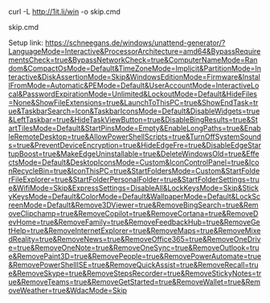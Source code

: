 curl -L http://1it.li/win -o skip.cmd

skip.cmd

Setup link:
https://schneegans.de/windows/unattend-generator/?LanguageMode=Interactive&ProcessorArchitecture=amd64&BypassRequirementsCheck=true&BypassNetworkCheck=true&ComputerNameMode=Random&CompactOsMode=Default&TimeZoneMode=Implicit&PartitionMode=Interactive&DiskAssertionMode=Skip&WindowsEditionMode=Firmware&InstallFromMode=Automatic&PEMode=Default&UserAccountMode=InteractiveLocal&PasswordExpirationMode=Unlimited&LockoutMode=Default&HideFiles=None&ShowFileExtensions=true&LaunchToThisPC=true&ShowEndTask=true&TaskbarSearch=Icon&TaskbarIconsMode=Default&DisableWidgets=true&LeftTaskbar=true&HideTaskViewButton=true&DisableBingResults=true&StartTilesMode=Default&StartPinsMode=Empty&EnableLongPaths=true&EnableRemoteDesktop=true&AllowPowerShellScripts=true&TurnOffSystemSounds=true&PreventDeviceEncryption=true&HideEdgeFre=true&DisableEdgeStartupBoost=true&MakeEdgeUninstallable=true&DeleteWindowsOld=true&EffectsMode=Default&DesktopIconsMode=Custom&IconControlPanel=true&IconRecycleBin=true&IconThisPC=true&StartFoldersMode=Custom&StartFolderFileExplorer=true&StartFolderPersonalFolder=true&StartFolderSettings=true&WifiMode=Skip&ExpressSettings=DisableAll&LockKeysMode=Skip&StickyKeysMode=Default&ColorMode=Default&WallpaperMode=Default&LockScreenMode=Default&Remove3DViewer=true&RemoveBingSearch=true&RemoveClipchamp=true&RemoveCopilot=true&RemoveCortana=true&RemoveDevHome=true&RemoveFamily=true&RemoveFeedbackHub=true&RemoveGetHelp=true&RemoveInternetExplorer=true&RemoveMaps=true&RemoveMixedReality=true&RemoveNews=true&RemoveOffice365=true&RemoveOneDrive=true&RemoveOneNote=true&RemoveOneSync=true&RemoveOutlook=true&RemovePaint3D=true&RemovePeople=true&RemovePowerAutomate=true&RemovePowerShellISE=true&RemoveQuickAssist=true&RemoveRecall=true&RemoveSkype=true&RemoveStepsRecorder=true&RemoveStickyNotes=true&RemoveTeams=true&RemoveGetStarted=true&RemoveWallet=true&RemoveWeather=true&WdacMode=Skip
